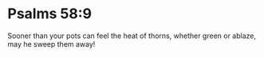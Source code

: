 # Psalms 58:9

Sooner than your pots can feel the heat of thorns, whether green or ablaze, may he sweep them away!

